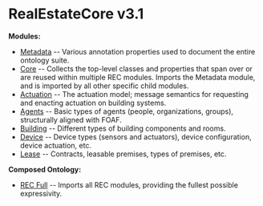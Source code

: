 # RealEstateCore v3.1

**Modules:**
* [Metadata](metadata.html) -- Various annotation properties used to document the entire ontology suite.
* [Core](core.html) -- Collects the top-level classes and properties that span over or are reused within multiple REC modules. Imports the Metadata module, and is imported by all other specific child modules.
* [Actuation](actuation.html) -- The actuation model; message semantics for requesting and enacting actuation on building systems.
* [Agents](agents.html) -- Basic types of agents (people, organizations, groups), structurally aligned with FOAF.
* [Building](building.html) -- Different types of building components and rooms.
* [Device](device.html) -- Device types (sensors and actuators), device configuration, device actuation, etc.
* [Lease](lease.html) -- Contracts, leasable premises, types of premises, etc.

**Composed Ontology:**
* [REC Full](full.html) -- Imports all REC modules, providing the fullest possible expressivity.
